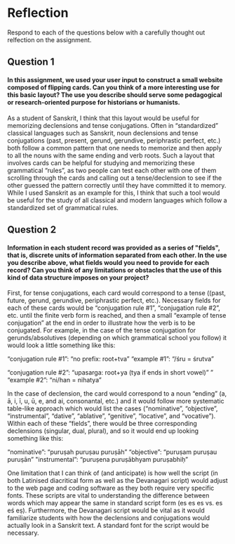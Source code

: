 # Reflection

Respond to each of the questions below with a carefully thought out relfection on the assignment.

## Question 1
#### In this assignment, we used your user input to construct a small website composed of flipping cards. Can you think of a more interesting use for this basic layout? The use you describe should serve some pedagogical or research-oriented purpose for historians or humanists.

As a student of Sanskrit, I think that this layout would be useful for memorizing declensions and tense conjugations. Often in “standardized” classical languages such as Sanskrit, noun declensions and tense conjugations (past, present, gerund, gerundive, periphrastic perfect, etc.) both follow a common pattern that one needs to memorize and then apply to all the nouns with the same ending and verb roots. Such a layout that involves cards can be helpful for studying and memorizing these grammatical “rules”, as two people can test each other with one of them scrolling through the cards and calling out a tense/declension to see if the other guessed the  pattern correctly until they have committed it to memory. While I used Sanskrit as an example for this, I think that such a tool would be useful for the study of all classical and modern languages which follow a standardized set of grammatical rules.

## Question 2
#### Information in each student record was provided as a series of "fields", that is, discrete units of information separated from each other. In the use you describe above, what fields would you need to provide for each record? Can you think of any limitations or obstacles that the use of this kind of data structure imposes on your project?

First, for tense conjugations, each card would correspond to a tense ((past, future, gerund, gerundive, periphrastic perfect, etc.). Necessary fields for each of these cards would be “conjugation rule #1”, “conjugation rule #2”, etc. until the finite verb form is reached, and then a small “example of tense conjugation” at the end in order to illustrate how the verb is to be conjugated. For example, in the case of the tense conjugation for gerunds/absolutives (depending on which grammatical school you follow) it would look a little something like this:

“conjugation rule #1”: “no prefix: root+tva”
“example #1”: “/śru = śrutva”

“conjugation rule #2”: “upasarga: root+ya (tya if ends in short vowel)” ”
“example #2”: “ni/han = nihatya”

In the case of declension, the card would correspond to a noun “ending” (a, ā, i, ī, u, ū, e, and ai, consonantal, etc.) and it would follow more systematic table-like approach which would list the cases (“nominative”, “objective”, “instrumental”, “dative”, “ablative”, “genitive”, “locative”, and “vocative”). Within each of these “fields”, there would be three corresponding declensions (singular, dual, plural), and so it would end up looking something like this:

“nominative”: “puruṣah puruṣau puruṣāh”
“objective”: “puruṣam puruṣau puruṣān”
"instrumental”: “puruṣena puruṣābhyam puruṣabhiḥ”

One limitation that I can think of (and anticipate) is how well the script (in both Latinised diacritical form as well as the Devanagari script) would adjust to the web page and coding software as they both require very specific fonts. These scripts are vital to understanding the difference between words which may appear the same in standard script form (es es es vs. es eś eṣ). Furthermore, the Devanagari script would be vital as it would familiarize students with how the declensions and conjugations would actually look in a Sanskrit text. A standard font for the script would be necessary. 
